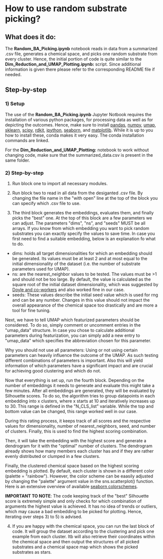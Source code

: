 # How to use random substrate picking?

## What does it do:
The **Random_BA_Picking.ipynb** notebook reads in data from a summarized .csv file, generates a chemical space, and picks one random substrate from every cluster. Hence, the initial portion of code is quite similar to the **Dim_Reduction_and_UMAP_Plotting.ipynb:** script. Since additional information is given there please refer to the corresponding README file if needed.

## Step-by-step

### 1) Setup

The use of the **Random_BA_Picking.ipynb** Jupyter Notbook requires the installation of various python packages, for processing data as well as for depicting the outcomes. Hence, make sure to install [pandas](https://anaconda.org/anaconda/pandas), [numpy](https://anaconda.org/anaconda/numpy), [umap](https://anaconda.org/conda-forge/umap-learn), [sklearn](https://anaconda.org/anaconda/scikit-learn), [scipy](https://anaconda.org/anaconda/scipy), [rdkit](https://anaconda.org/conda-forge/rdkit), [ipython](https://anaconda.org/anaconda/ipython), [seaborn](https://anaconda.org/anaconda/seaborn), and [matplotlib](https://anaconda.org/conda-forge/matplotlib). While it is up to you how to install these, conda makes it very easy. The conda installation commands are linked.

For the **Dim_Reduction_and_UMAP_Plotting:** notebook to work without changing code, make sure that the summarized_data.csv is present in the same folder.

### 2) Step-by-step

1) Run block one to import all necessary modules.

2) Run block two to read in all data from the desiganted .csv file. By changing the file name in the "with open" line at the top of the block you can specify which .csv file to use.

3) The third block generates the embeddings, evaluates them, and finally picks the "best" one. At the top of this block are a few parameters we can adjust. The parameters "dims", "ns", and "seeds" MUST be all arrays. If you know from which embedding you want to pick random substrates you can exactly specify the values to save time. In case you first need to find a suitable embedding, below is an explanation fo what to do.

- dims: holds all target dimensionalities for which an embedding should be generated. Its values must be at least 2 and at most equal to the initial dimensionality of the dataset (i.e. the number of substrate parameters used for UMAP).
- ns: are the nearest_neighbor values to be tested. The values must be >1 and should not be too large. By default, the value is calculated as the square root of the initial dataset dimensionality, which was suggested by [Doyle and co-workers](https://doi.org/10.1021/jacs.1c12203) and also worked fine in our case.
- seeds: These values describe the initial seed value which is used for rng and can be any number. Changes in this value should not impact the overall appearance of the chemical space too drastically and are more a tool for fine tuning.

Next, we have to tell UMAP which featurized parameters should be considered. To do so, simply comment or uncomment entries in the "umap_data" structure. In case you chose to calculate additional parameters during featurization, you can simply add a new entry to "umap_data" which specifies the abbreviation chosen for this parameter. 

Why you should not use all parameters: Using or not using certain parameters can heavily influence the outcome of the UMAP. As such testing different combinations of parameters is important. Also this will yield information of which parameters have a significant impact and are crucial for achieving good clustering and which do not.

Now that everything is set up, run the fourth block. Depending on the number of embeddings it needs to generate and evaluate this might take a few minutes. After all embeddings are generated, they will be evaluated by Silhouette scores. To do so, the algorithm tries to group datapoints in each embedding into x clusters, where x starts at 10 and iteratively increases up to 30. This range is defined in the "N_CLS_list" variable. While the top and bottom value can be changed, this range worked well in our case.

During this rating process, it keeps track of all scores and the respective values for dimensionality, number of nearest_neighbors, seed, and number of clusters. Finally, this is used to find the highest scoring combination.

Then, it will take the embedding with the highest score and generate a dendrogram for it with the "optimal" number of clusters. The dendrogram already shows how many members each cluster has and if they are rather evenly distributed or clumped in a few clusters.

Finally, the clustered chemical space based on the highest scoring embedding is plotted. By default, each cluster is shown in a different color (palette = "rainbow"). However, the color scheme can be eaasily adjusted by changing the "palette" argument value in the sns.scatterplot() function. Here is an extensive overview of available [seaborn colorschemes](https://medium.com/@morganjonesartist/color-guide-to-seaborn-palettes-da849406d44f).

**IMPORTANT TO NOTE**: The code keeping track of the "best" Silhouette score is extremely simple and only checks for which combination of arguments the highest value is achieved. It has no idea of trends or outliers, which may cause a bad embedding to be picked for plotting. Hence, iterating over steps 3) to 5) is advised.

4) If you are happy with the chemical space, you can run the last block of code. It will group the dataset according to the clustering and pick one example from each cluster. Itb will also retrieve their coordinates within the chemical space and then output the structures of all picked substrates and a chemical space map which shows the picked substrates as stars.
